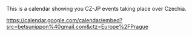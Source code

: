 This is a calendar showing you CZ-JP events taking place over Czechia. 

https://calendar.google.com/calendar/embed?src=betsunippon%40gmail.com&ctz=Europe%2FPrague
